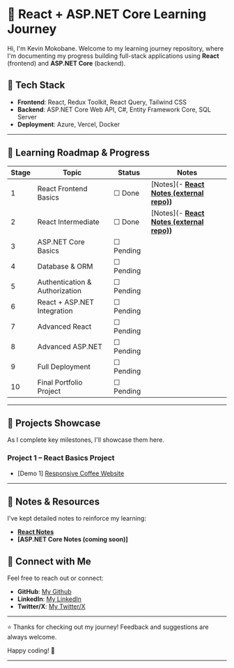 # 🚀 React + ASP.NET Core Learning Journey

Hi, I'm Kevin Mokobane. Welcome to my learning journey repository, where I'm documenting my progress building full-stack applications using **React** (frontend) and **ASP.NET Core** (backend).

## 🎯 **Tech Stack**

- **Frontend**: React, Redux Toolkit, React Query, Tailwind CSS
- **Backend**: ASP.NET Core Web API, C#, Entity Framework Core, SQL Server
- **Deployment**: Azure, Vercel, Docker

---

## 📅 **Learning Roadmap & Progress**

| Stage | Topic                          | Status    | Notes                                                                                    |
| ----- | ------------------------------ | --------- | ---------------------------------------------------------------------------------------- |
| 1     | React Frontend Basics          | ☐ Done    | [Notes](- **[React Notes (external repo)](https://github.com/KevCareSA/LearningReact))** |
| 2     | React Intermediate             | ☐ Done    | [Notes](- **[React Notes (external repo)](https://github.com/KevCareSA/LearningReact))** |
| 3     | ASP.NET Core Basics            | ☐ Pending |                                                                                          |
| 4     | Database & ORM                 | ☐ Pending |                                                                                          |
| 5     | Authentication & Authorization | ☐ Pending |                                                                                          |
| 6     | React + ASP.NET Integration    | ☐ Pending |                                                                                          |
| 7     | Advanced React                 | ☐ Pending |                                                                                          |
| 8     | Advanced ASP.NET               | ☐ Pending |                                                                                          |
| 9     | Full Deployment                | ☐ Pending |                                                                                          |
| 10    | Final Portfolio Project        | ☐ Pending |                                                                                          |

---

## 📌 **Projects Showcase**

As I complete key milestones, I'll showcase them here.

### **Project 1** – React Basics Project

- [Demo 1] [Responsive Coffee Website](https://coffee-demo1.netlify.app/)

---

## 📓 **Notes & Resources**

I've kept detailed notes to reinforce my learning:

- **[React Notes](01-Frontend-React-Basics/Notes.md)**
- **[ASP.NET Core Notes (coming soon)]**

## 🔗 **Connect with Me**

Feel free to reach out or connect:

- **GitHub**: [My Github](https://github.com/KevCareSA)
- **LinkedIn**: [My LinkedIn](https://linkedin.com/in/😉lebohang-kevin-mokobane-516b892b)
- **Twitter/X**: [My Twitter/X](https://twitter.com/CodingKevcare)

---

⭐️ Thanks for checking out my journey! Feedback and suggestions are always welcome.

Happy coding! 🚀

---
